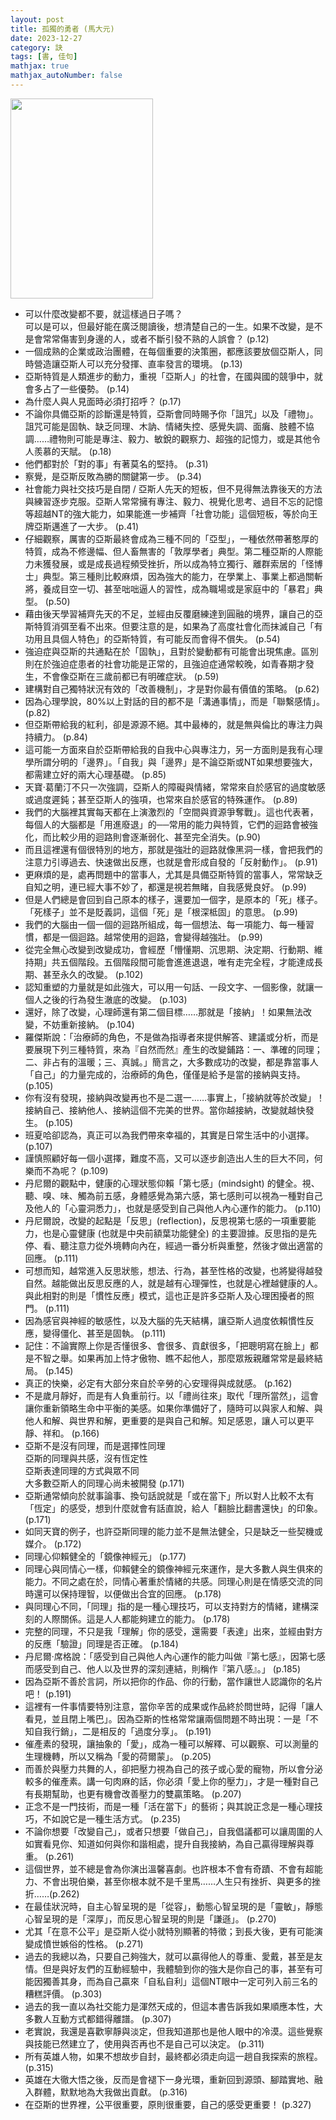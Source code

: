 ```yaml
---
layout: post
title: 孤獨的勇者 (馬大元)
date: 2023-12-27
category: 訣
tags: [書, 佳句]
mathjax: true
mathjax_autoNumber: false
---
```


<img src="https://doltegg.github.io/book/images/lonelyman.jpg" style="width: 228px; height: 320px;">

- 可以什麼改變都不要，就這樣過日子嗎？<br>
可以是可以，但最好能在廣泛閱讀後，想清楚自己的一生。如果不改變，是不是會常常傷害到身邊的人，或者不斷引發不熟的人誤會？ (p.12)
-  一個成熟的企業或政治團體，在每個重要的決策圈，都應該要放個亞斯人，同時營造讓亞斯人可以充分發揮、直率發言的環境。 (p.13)
- 亞斯特質是人類進步的動力，重視「亞斯人」的社會，在國與國的競爭中，就會多占了一些優勢。 (p.14)
- 為什麼人與人見面時必須打招呼？ (p.17)
- 不論你具備亞斯的診斷還是特質，亞斯會同時賜予你「詛咒」以及「禮物」。詛咒可能是固執、缺乏同理、木訥、情緒失控、感覺失調、面癱、肢體不協調……禮物則可能是專注、毅力、敏銳的觀察力、超強的記憶力，或是其他令人羨慕的天賦。 (p.18)
- 他們都對於「對的事」有著莫名的堅持。 (p.31)
- 察覺，是亞斯反敗為勝的關鍵第一步。 (p.34)
- 社會能力與社交技巧是自閉 / 亞斯人先天的短板，但不見得無法靠後天的方法與練習逐步克服。亞斯人常常擁有專注、毅力、視覺化思考、過目不忘的記憶等超越NT的強大能力，如果能進一步補齊「社會功能」這個短板，等於向王牌亞斯邁進了一大步。 (p.41)
- 仔細觀察，厲害的亞斯最終會成為三種不同的「亞型」，一種依然帶著憨厚的特質，成為不修邊幅、但人畜無害的「敦厚學者」典型。第二種亞斯的人際能力未獲發展，或是成長過程頻受挫折，所以成為特立獨行、離群索居的「怪博士」典型。第三種則比較麻煩，因為強大的能力，在學業上、事業上都過關斬將，養成目空一切、甚至咄咄逼人的習性，成為職場或是家庭中的「暴君」典型。 (p.50)
- 藉由後天學習補齊先天的不足，並經由反覆磨練達到圓融的境界，讓自己的亞斯特質消弭至看不出來。但要注意的是，如果為了高度社會化而抹滅自己「有功用且具個人特色」的亞斯特質，有可能反而會得不償失。 (p.54)
- 強迫症與亞斯的共通點在於「固執」，且對於變動都有可能會出現焦慮。區別則在於強迫症患者的社會功能是正常的，且強迫症通常較晚，如青春期才發生，不會像亞斯在三歲前都已有明確症狀。 (p.59)
- 建構對自己獨特狀況有效的「改善機制」，才是對你最有價值的策略。 (p.62)
- 因為心理學說，80%以上對話的目的都不是「溝通事情」，而是「聯繫感情」。 (p.82)
- 但亞斯帶給我的紅利，卻是源源不絕。其中最棒的，就是無與倫比的專注力與持續力。 (p.84)
- 這可能一方面來自於亞斯帶給我的自我中心與專注力，另一方面則是我有心理學所謂分明的「邊界」。「自我」與「邊界」是不論亞斯或NT如果想要強大，都需建立好的兩大心理基礎。 (p.85)
- 天寶‧葛蘭汀不只一次強調，亞斯人的障礙與情緒，常常來自於感官的過度敏感或過度遲鈍；甚至亞斯人的強項，也常來自於感官的特殊運作。 (p.89)
- 我們的大腦裡其實每天都在上演激烈的「空間與資源爭奪戰」。這也代表著，每個人的大腦都是「用進廢退」的──常用的能力與特質，它們的迴路會被強化，而比較少用的迴路則會逐漸弱化、甚至完全消失。(p.90)
- 而且這裡還有個很特別的地方，那就是強壯的迴路就像黑洞一樣，會把我們的注意力引導過去、快速做出反應，也就是會形成自發的「反射動作」。 (p.91)
- 更麻煩的是，處再問題中的當事人，尤其是具備亞斯特質的當事人，常常缺乏自知之明，連已經大事不妙了，都還是視若無睹，自我感覺良好。 (p.99)
- 但是人們總是會回到自己原本的樣子，還要加一個字，是原本的「死」樣子。「死樣子」並不是貶義詞，這個「死」是「根深柢固」的意思。 (p.99)
- 我們的大腦由一個一個的迴路所組成，每一個想法、每一項能力、每一種習慣，都是一個迴路。越常使用的迴路，會變得越強壯。 (p.99)
- 從完全無心改變到改變成功，會經歷「懵懂期、沉思期、決定期、行動期、維持期」共五個階段。五個階段間可能會進進退退，唯有走完全程，才能達成長期、甚至永久的改變。 (p.102)
- 認知重塑的力量就是如此強大，可以用一句話、一段文字、一個影像，就讓一個人之後的行為發生澈底的改變。 (p.103)
- 還好，除了改變，心理師還有第二個目標……那就是「接納」！如果無法改變，不妨重新接納。 (p.104)
- 羅傑斯說：「治療師的角色，不是做為指導者來提供解答、建議或分析，而是要展現下列三種特質，來為『自然而然』產生的改變鋪路：一、準確的同理；二、非占有的溫暖；三、真誠。」簡言之，大多數成功的改變，都是靠當事人「自己」的力量完成的，治療師的角色，僅僅是給予是當的接納與支持。 (p.105)
- 你有沒有發現，接納與改變再也不是二選一……事實上，「接納就等於改變」！接納自己、接納他人、接納這個不完美的世界。當你越接納，改變就越快發生。 (p.105)
- 班夏哈卻認為，真正可以為我們帶來幸福的，其實是日常生活中的小選擇。 (p.107)
- 謹慎照顧好每一個小選擇，難度不高，又可以逐步創造出人生的巨大不同，何樂而不為呢？ (p.109)
- 丹尼爾的觀點中，健康的心理狀態仰賴「第七感」(mindsight) 的健全。視、聽、嗅、味、觸為前五感，身體感覺為第六感，第七感則可以視為一種對自己及他人的「心靈洞悉力」，也就是感受到自己與他人內心運作的能力。 (p.110)
- 丹尼爾說，改變的起點是「反思」(reflection)，反思視第七感的一項重要能力，也是心靈健康 (也就是中央前額葉功能健全) 的主要證據。反思指的是先停、看、聽注意力從外境轉向內在，經過一番分析與重整，然後才做出適當的回應。 (p.111)
- 可想而知，越常進入反思狀態，想法、行為，甚至性格的改變，也將變得越發自然。越能做出反思反應的人，就是越有心理彈性，也就是心裡越健康的人。<br>
與此相對的則是「慣性反應」模式，這也正是許多亞斯人及心理困擾者的照門。 (p.111)
- 因為感官與神經的敏感性，以及大腦的先天結構，讓亞斯人過度依賴慣性反應，變得僵化、甚至是固執。 (p.111)
- 記住：不論實際上你是否懂很多、會很多、貢獻很多，「把聰明寫在臉上」都是不智之舉。如果再加上恃才傲物、瞧不起他人，那麼眾叛親離常常是最終結局。 (p.145)
- 真正的快樂，必定有大部分來自於辛勞的心安理得與成就感。 (p.162)
- 不是歲月靜好，而是有人負重前行。以「禮尚往來」取代「理所當然」，這會讓你重新領略生命中平衡的美感。如果你準備好了，隨時可以與家人和解、與他人和解、與世界和解，更重要的是與自己和解。知足感恩，讓人可以更平靜、祥和。 (p.166)
- 亞斯不是沒有同理，而是選擇性同理<br>
亞斯的同理與共感，沒有恆定性<br>
亞斯表達同理的方式與眾不同<br>
大多數亞斯人的同理心尚未被開發 (p.171)
- 亞斯通常傾向於就事論事、換句話說就是「或在當下」所以對人比較不太有「恆定」的感受，想到什麼就會有話直說，給人「翻臉比翻書還快」的印象。 (p.171)
- 如同天寶的例子，也許亞斯同理的能力並不是無法健全，只是缺乏一些契機或媒介。 (p.172)
- 同理心仰賴健全的「鏡像神經元」 (p.177)
- 同理心與同情心一樣，仰賴健全的鏡像神經元來運作，是大多數人與生俱來的能力。不同之處在於，同情心著重於情緒的共感。同理心則是在情感交流的同時還可以保持理智，以便做出合宜的回應。 (p.178)
- 與同理心不同，「同理」指的是一種心理技巧，可以支持對方的情緒，建構深刻的人際關係。這是人人都能夠建立的能力。 (p.178)
- 完整的同理，不只是我「理解」你的感受，還需要「表達」出來，並經由對方的反應「驗證」同理是否正確。 (p.184)
- 丹尼爾‧席格說：「感受到自己與他人內心運作的能力叫做『第七感』，因第七感而感受到自己、他人以及世界的深刻連結，則稱作『第八感』。」 (p.185)
- 因為亞斯不善於言詞，所以把你的作品、你的行動，當作讓世人認識你的名片吧！ (p.191)
- 這裡有一件事情要特別注意，當你辛苦的成果或作品終於問世時，記得「讓人看見，並且閉上嘴巴」。因為亞斯的性格常常讓兩個問題不時出現：一是「不知自我行銷」，二是相反的「過度分享」。 (p.191)
- 催產素的發現，讓抽象的「愛」，成為一種可以解釋、可以觀察、可以測量的生理機轉，所以又稱為「愛的荷爾蒙」。 (p.205)
- 而善於與壓力共舞的人，卻把壓力視為自己的孩子或心愛的寵物，所以會分泌較多的催產素。講一句肉麻的話，你必須「愛上你的壓力」，才是一種對自己有長期幫助，也更有機會改善壓力的雙贏策略。 (p.207)
- 正念不是一門技術，而是一種「活在當下」的藝術；與其說正念是一種心理技巧，不如說它是一種生活方式。 (p.235)
- 不論你想要「改變自己」，或者只想要「做自己」，自我倡議都可以讓周圍的人如實看見你、知道如何與你和諧相處，提升自我接納，為自己贏得理解與尊重。 (p.261)
- 這個世界，並不總是會為你演出溫馨喜劇。也許根本不會有奇蹟、不會有超能力、不會出現伯樂，甚至你根本就不是千里馬……人生只有挫折、與更多的挫折……(p.262)
- 在最佳狀況時，自主心智呈現的是「從容」，動態心智呈現的是「靈敏」，靜態心智呈現的是「深厚」，而反思心智呈現的則是「謙遜」。 (p.270)
- 尤其「在意不公平」是亞斯人從小就特別顯著的特徵；到長大後，更有可能演變成憤世嫉俗的性格。 (p.271)
- 過去的我總以為，只要自己夠強大，就可以贏得他人的尊重、愛戴，甚至是友情。但是與好友們的互動經驗中，我體驗到你的強大是你自己的事，甚至有可能因獨善其身，而為自己贏來「自私自利」這個NT眼中一定可列入前三名的糟糕評價。 (p.303)
- 過去的我一直以為社交能力是渾然天成的，但這本書告訴我如果順應本性，大多數人互動方式都錯得離譜。 (p.307)
- 老實說，我還是喜歡寧靜與淡定，但我知道那也是他人眼中的冷漠。這些覺察與技能已然建立了，使用與否再也不是自己可以決定。 (p.311)
- 所有英雄人物，如果不想故步自封，最終都必須走向這一趟自我探索的旅程。 (p.315)
- 英雄在大徹大悟之後，反而是會褪下一身光環，重新回到源頭、腳踏實地、融入群體，默默地為大我做出貢獻。 (p.316)
- 在亞斯的世界裡，公平很重要，原則很重要，自己的感受更重要！ (p.327)

